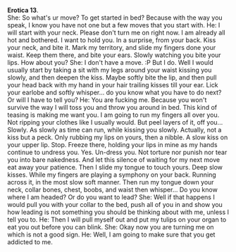 **Erotica 13**.  
She: So what's ur move? To get started in bed? Because with the way you speak, I know you have not one but a few moves that you start with.
He: I will start with your neck. Please don't turn me on right now. I am already all hot and bothered. I want to hold you. In a surprise, from your back. Kiss your neck, and bite it. Mark my territory, and slide my fingers done your waist. Keep them there, and bite your ears. Slowly watching you bite your lips. How about you?
She: I don't have a move. :P But I do. Well I would usually start by taking a sit with my legs around your waist kissing you slowly, and then deepen the kiss. Maybe softly bite the lip, and then pull your head back with my hand in your hair trailing kisses till your ear. Lick your earlobe and softly whisper... do you know what you have to do next? Or will I have to tell you?
He: You are fucking me. Because you won't survive the way I will toss you and throw you around in bed. This kind of teasing is making me want you. I am going to run my fingers all over you. Not ripping your clothes like I usually would. But peel layers of it, off you... Slowly. As slowly as time can run, while kissing you slowly. Actually, not a kiss but a peck. Only rubbing my lips on yours, then a nibble. A slow kiss on your upper lip. Stop. Freeze there, holding your lips in mine as my hands continue to undress you.
Yes. Un-dress you. Not torture nor punish nor tear you into bare nakedness. And let this silence of waiting for my next move eat away your patience. Then I slide my tongue to touch yours. Deep slow kisses. While my fingers are playing a symphony on your back. Running across it, in the most slow soft manner. Then run my tongue down your neck, collar bones, chest, boobs, and waist then whisper... Do you know where I am headed? Or do you want to lead?
She: Well if that happens I would pull you with your collar to the bed, push all of you in and show you how leading is not something you should be thinking about with me, unless I tell you to.
He: Then I will pull myself out and put my tulips on your organ to eat you out before you can blink.
She: Okay now you are turning me on which is not a good sign.
He: Well, I am going to make sure that you get addicted to me.

